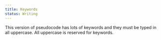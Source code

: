 ```yaml
---
title: Keywords
status: Writing
---
```

This version of pseudocode has lots of keywords and they must be typed in all uppercase. All uppercase is reserved for keywords.